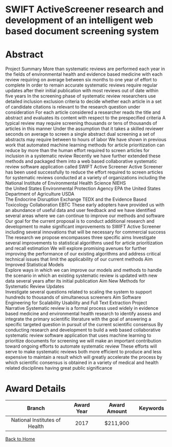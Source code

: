 
SWIFT ActiveScreener research and development of an intelligent web based document screening system
===================================================================================================

# Abstract


Project Summary
More than       systematic reviews are performed each year in the fields of environmental health and evidence 
based medicine  with each review requiring  on average  between six months to one year of effort to complete 
In order to remain accurate  systematic reviews require regular updates after their initial publication  with most
reviews out of date within five years  In the screening phase of systematic review  researchers use detailed
inclusion exclusion criteria to decide whether each article in a set of candidate citations is relevant to the research
question under consideration  For each article considered  a researcher reads the title and abstract and
evaluates its content with respect to the prespecified criteria  A typical review may require screening thousands
or tens of thousands of articles in this manner  Under the assumption that it takes a skilled reviewer      
seconds  on average  to screen a single abstract  dual screening a set of        abstracts may require between
    to     hours of labor  We have shown in previous work that automated machine learning methods for article
prioritization can reduce by more than     the human effort required to screen articles for inclusion in a
systematic review  Recently  we have further extended these methods and packaged them into a web based 
collaborative systematic review software application called SWIFT Active Screener 
Active Screener has been used successfully to reduce the effort required to screen articles for systematic reviews
conducted at a variety of organizations including the National Institute of Environmental Health Science  NIEHS  
the United States Environmental Protection Agency  EPA   the United States Department of Agriculture  USDA  
The Endocrine Disruption Exchange  TEDX   and the Evidence Based Toxicology Collaboration  EBTC   These
early adopters have provided us with an abundance of useful data and user feedback  and we have identified
several areas where we can continue to improve our methods and software  Our goal for the current proposal is
to conduct additional research and development to make significant improvements to SWIFT Active Screener 
including several innovations that will be necessary for commercial success  The research we propose
encompasses three specific aims 
    Investigate several improvements to statistical algorithms used for article prioritization and recall estimation 
We will explore promising avenues for further improving the performance of our existing algorithms and address
critical technical issues that limit the applicability of our current methods  Aim     Improved Statistical Models  
    Explore ways in which we can improve our models and methods to handle the scenario in which an existing
systematic review is updated with new data several years after its initial publication  Aim     New Methods for
Systematic Review Updates  
    Investigate several questions related to scaling the system to support hundreds to thousands of
simultaneous screeners  Aim     Software Engineering for Scalability  Usability and Full Text Extraction  Project Narrative
Systematic review is a formal process used widely in evidence based medicine and environmental health
research to identify  assess  and integrate the primary scientific literature with the goal of answering a specific 
targeted question in pursuit of the current scientific consensus 
By conducting research and development to build a web based  collaborative systematic review software
application that uses machine learning to prioritize documents for screening  we will make an important
contribution toward ongoing efforts to automate systematic review 
These efforts will serve to make systematic reviews both more efficient to produce and less expensive to
maintain  a result which will greatly accelerate the process by which scientific consensus is obtained in a variety
of medical and health related disciplines having great public significance  

# Award Details

|Branch|Award Year|Award Amount|Keywords|
| :---: | :---: | :---: | :---: |
|National Institutes of Health|2017|$211,900||
  
  


[Back to Home](https://github.com/chrischow/dod_sbir_awards/JH/#2430)
